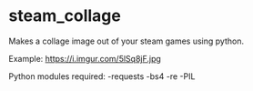 # steam_collage
Makes a collage image out of your steam games using python.

Example: https://i.imgur.com/5lSq8jF.jpg 

Python modules required:
-requests
-bs4
-re
-PIL
